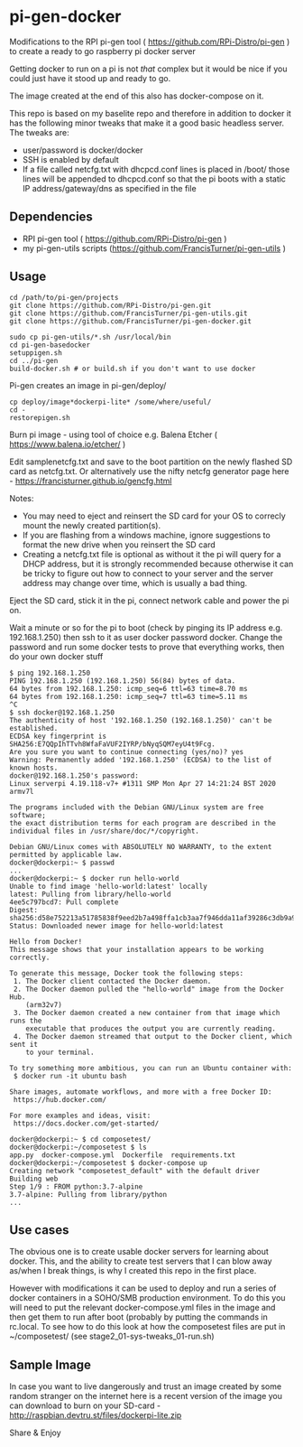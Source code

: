 # pi-gen-docker
Modifications to the RPI pi-gen tool ( https://github.com/RPi-Distro/pi-gen )
 to create a ready to go raspberry pi docker server

Getting docker to run on a pi is not *that* complex but it would be nice 
if you could just have it stood up and ready to go. 

The image created at the end of this also has docker-compose on it.

This repo is based on my baselite repo and therefore in addition to docker it 
has the following minor tweaks that make it a good basic headless server. 
The tweaks are:
 * user/password is docker/docker
 * SSH is enabled by default
 * If a file called netcfg.txt with dhcpcd.conf lines is placed in /boot/ those lines will be appended to dhcpcd.conf so that the pi boots with a static IP address/gateway/dns as specified in the file

## Dependencies

 * RPI pi-gen tool ( https://github.com/RPi-Distro/pi-gen )
 * my pi-gen-utils scripts (https://github.com/FrancisTurner/pi-gen-utils )

## Usage

```
cd /path/to/pi-gen/projects
git clone https://github.com/RPi-Distro/pi-gen.git
git clone https://github.com/FrancisTurner/pi-gen-utils.git
git clone https://github.com/FrancisTurner/pi-gen-docker.git

sudo cp pi-gen-utils/*.sh /usr/local/bin
cd pi-gen-basedocker
setuppigen.sh
cd ../pi-gen
build-docker.sh # or build.sh if you don't want to use docker
```
Pi-gen creates an image in pi-gen/deploy/ 
```
cp deploy/image*dockerpi-lite* /some/where/useful/
cd -
restorepigen.sh
```
Burn pi image - using tool of choice e.g. Balena Etcher ( https://www.balena.io/etcher/ )

Edit samplenetcfg.txt and save to the boot partition on the newly flashed SD card as netcfg.txt.
Or alternatively use the nifty netcfg generator page here - https://francisturner.github.io/gencfg.html

Notes:
 * You may need to eject and reinsert the SD card for your OS to correcly
mount the newly created partition(s). 
 * If you are flashing from a windows machine, ignore suggestions to format the
new drive when you reinsert the SD card
 * Creating a netcfg.txt file is optional as without it the pi will query 
for a DHCP address, but it is strongly recommended because otherwise it
can be tricky to figure out how to connect 
to your server and the server address may change over time, which is usually
a bad thing. 

Eject the SD card, stick it in the pi, connect network cable and power the pi on.

Wait a minute or so for the pi to boot (check by pinging its IP address e.g. 192.168.1.250) then 
ssh to it as user docker password docker. Change the password and run some
docker tests to prove that everything works, then do your own docker stuff

```
$ ping 192.168.1.250
PING 192.168.1.250 (192.168.1.250) 56(84) bytes of data.
64 bytes from 192.168.1.250: icmp_seq=6 ttl=63 time=8.70 ms
64 bytes from 192.168.1.250: icmp_seq=7 ttl=63 time=5.11 ms
^C
$ ssh docker@192.168.1.250
The authenticity of host '192.168.1.250 (192.168.1.250)' can't be established.
ECDSA key fingerprint is SHA256:E7QQpIhTTvh8WfaFaVUF2IYRP/bNyqSQM7eyU4t9Fcg.
Are you sure you want to continue connecting (yes/no)? yes
Warning: Permanently added '192.168.1.250' (ECDSA) to the list of known hosts.
docker@192.168.1.250's password: 
Linux serverpi 4.19.118-v7+ #1311 SMP Mon Apr 27 14:21:24 BST 2020 armv7l

The programs included with the Debian GNU/Linux system are free software;
the exact distribution terms for each program are described in the
individual files in /usr/share/doc/*/copyright.

Debian GNU/Linux comes with ABSOLUTELY NO WARRANTY, to the extent
permitted by applicable law.
docker@dockerpi:~ $ passwd
...
docker@dockerpi:~ $ docker run hello-world
Unable to find image 'hello-world:latest' locally
latest: Pulling from library/hello-world
4ee5c797bcd7: Pull complete 
Digest: sha256:d58e752213a51785838f9eed2b7a498ffa1cb3aa7f946dda11af39286c3db9a9
Status: Downloaded newer image for hello-world:latest

Hello from Docker!
This message shows that your installation appears to be working correctly.

To generate this message, Docker took the following steps:
 1. The Docker client contacted the Docker daemon.
 2. The Docker daemon pulled the "hello-world" image from the Docker Hub.
    (arm32v7)
 3. The Docker daemon created a new container from that image which runs the
    executable that produces the output you are currently reading.
 4. The Docker daemon streamed that output to the Docker client, which sent it
    to your terminal.

To try something more ambitious, you can run an Ubuntu container with:
 $ docker run -it ubuntu bash

Share images, automate workflows, and more with a free Docker ID:
 https://hub.docker.com/

For more examples and ideas, visit:
 https://docs.docker.com/get-started/

docker@dockerpi:~ $ cd composetest/
docker@dockerpi:~/composetest $ ls
app.py  docker-compose.yml  Dockerfile  requirements.txt
docker@dockerpi:~/composetest $ docker-compose up
Creating network "composetest_default" with the default driver
Building web
Step 1/9 : FROM python:3.7-alpine
3.7-alpine: Pulling from library/python
...
```

## Use cases

The obvious one is to create usable docker servers for learning about docker. This, 
and the ability to create test servers that I can blow away as/when I break things,
is why I created this repo in the first place. 

However with modifications 
it can be used to deploy and run a series of docker containers in a SOHO/SMB
production environment. To do this you will need to put the relevant
docker-compose.yml files in the image and then get them to run after boot (probably 
by putting the commands in rc.local. To see how to do this look at how the 
composetest files are put in ~/composetest/ (see stage2_01-sys-tweaks_01-run.sh)


## Sample Image

In case you want to live dangerously and trust an image created by some random 
stranger on the internet here is a recent version of the image you can download to
burn on your SD-card - http://raspbian.devtru.st/files/dockerpi-lite.zip

Share & Enjoy
